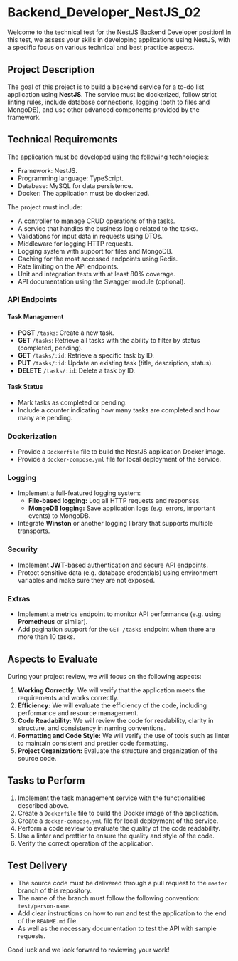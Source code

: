 # Backend_Developer_NestJS_02

Welcome to the technical test for the NestJS Backend Developer position! In this test, we assess your skills in developing applications using NestJS, with a specific focus on various technical and best practice aspects.

## Project Description

The goal of this project is to build a backend service for a to-do list application using **NestJS**. The service must be dockerized, follow strict linting rules, include database connections, logging (both to files and MongoDB), and use other advanced components provided by the framework.

## Technical Requirements

The application must be developed using the following technologies:

- Framework: NestJS.
- Programming language: TypeScript.
- Database: MySQL for data persistence.
- Docker: The application must be dockerized.

The project must include:

- A controller to manage CRUD operations of the tasks.
- A service that handles the business logic related to the tasks.
- Validations for input data in requests using DTOs.
- Middleware for logging HTTP requests.
- Logging system with support for files and MongoDB.
- Caching for the most accessed endpoints using Redis.
- Rate limiting on the API endpoints.
- Unit and integration tests with at least 80% coverage.
- API documentation using the Swagger module (optional).

### API Endpoints

#### Task Management

- **POST** `/tasks`: Create a new task.
- **GET** `/tasks`: Retrieve all tasks with the ability to filter by status (completed, pending).
- **GET** `/tasks/:id`: Retrieve a specific task by ID.
- **PUT** `/tasks/:id`: Update an existing task (title, description, status).
- **DELETE** `/tasks/:id`: Delete a task by ID.

#### Task Status

- Mark tasks as completed or pending.
- Include a counter indicating how many tasks are completed and how many are pending.

### Dockerization

- Provide a `Dockerfile` file to build the NestJS application Docker image.
- Provide a `docker-compose.yml` file for local deployment of the service.

### Logging

- Implement a full-featured logging system:
  - **File-based logging:** Log all HTTP requests and responses.
  - **MongoDB logging:** Save application logs (e.g. errors, important events) to MongoDB.
- Integrate **Winston** or another logging library that supports multiple transports.

### Security

- Implement **JWT**-based authentication and secure API endpoints.
- Protect sensitive data (e.g. database credentials) using environment variables and make sure they are not exposed.

### Extras

- Implement a metrics endpoint to monitor API performance (e.g. using **Prometheus** or similar).
- Add pagination support for the `GET /tasks` endpoint when there are more than 10 tasks.

## Aspects to Evaluate

During your project review, we will focus on the following aspects:

1. **Working Correctly:** We will verify that the application meets the requirements and works correctly.
2. **Efficiency:** We will evaluate the efficiency of the code, including performance and resource management.
3. **Code Readability:** We will review the code for readability, clarity in structure, and consistency in naming conventions.
4. **Formatting and Code Style:** We will verify the use of tools such as linter to maintain consistent and prettier code formatting.
5. **Project Organization:** Evaluate the structure and organization of the source code.

## Tasks to Perform

1. Implement the task management service with the functionalities described above.
2. Create a `Dockerfile` file to build the Docker image of the application.
3. Create a `docker-compose.yml` file for local deployment of the service.
4. Perform a code review to evaluate the quality of the code readability.
5. Use a linter and prettier to ensure the quality and style of the code.
6. Verify the correct operation of the application.

## Test Delivery

- The source code must be delivered through a pull request to the `master` branch of this repository.
- The name of the branch must follow the following convention: `test/person-name`.
- Add clear instructions on how to run and test the application to the end of the `README.md` file.
- As well as the necessary documentation to test the API with sample requests.

Good luck and we look forward to reviewing your work!
